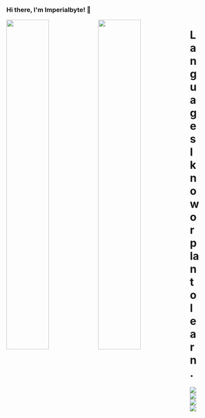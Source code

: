 ### Hi there, I'm Imperialbyte! 👋

<img align="left" width="47%" src="https://github-readme-stats.vercel.app/api?username=imperialbyte&show_icons=true&theme=tokyonight" />
<img align="left" width="47%" src="https://github-readme-stats.vercel.app/api/top-langs/?username=imperialbyte&layout=compact&theme=tokyonight" />

# Languages I know or plan to learn.

<img align="left" src="https://img.shields.io/badge/java-%23ED8B00.svg?style=for-the-badge&logo=java&logoColor=white"/>
<img align="left" src="https://img.shields.io/badge/python-3670A0?style=for-the-badge&logo=python&logoColor=ffdd54"/>
<img align="left" src="https://img.shields.io/badge/c-%2300599C.svg?style=for-the-badge&logo=c&logoColor=white"/>
<img align="left" src="https://img.shields.io/badge/c++-%2300599C.svg?style=for-the-badge&logo=c%2B%2B&logoColor=white"/>
